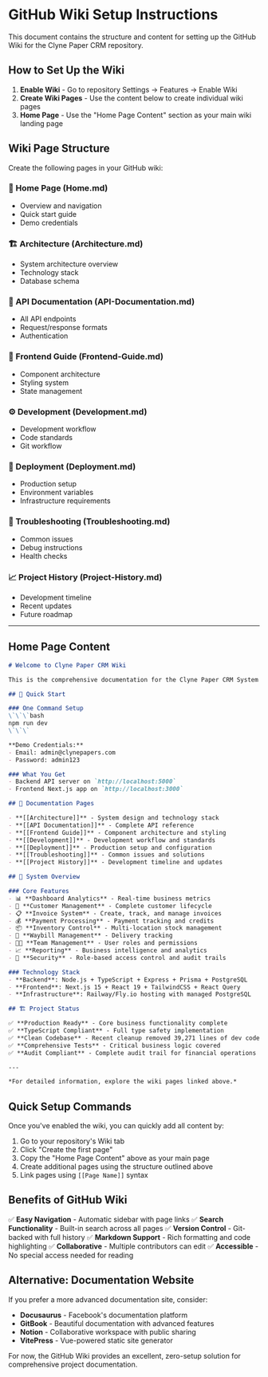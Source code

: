 # GitHub Wiki Setup Instructions

This document contains the structure and content for setting up the GitHub Wiki for the Clyne Paper CRM repository.

## How to Set Up the Wiki

1. **Enable Wiki** - Go to repository Settings → Features → Enable Wiki
2. **Create Wiki Pages** - Use the content below to create individual wiki pages
3. **Home Page** - Use the "Home Page Content" section as your main wiki landing page

## Wiki Page Structure

Create the following pages in your GitHub wiki:

### 📖 Home Page (Home.md)

- Overview and navigation
- Quick start guide
- Demo credentials

### 🏗 Architecture (Architecture.md)

- System architecture overview
- Technology stack
- Database schema

### 🔌 API Documentation (API-Documentation.md)

- All API endpoints
- Request/response formats
- Authentication

### 🎨 Frontend Guide (Frontend-Guide.md)

- Component architecture
- Styling system
- State management

### ⚙️ Development (Development.md)

- Development workflow
- Code standards
- Git workflow

### 🚀 Deployment (Deployment.md)

- Production setup
- Environment variables
- Infrastructure requirements

### 🔧 Troubleshooting (Troubleshooting.md)

- Common issues
- Debug instructions
- Health checks

### 📈 Project History (Project-History.md)

- Development timeline
- Recent updates
- Future roadmap

---

## Home Page Content

```markdown
# Welcome to Clyne Paper CRM Wiki

This is the comprehensive documentation for the Clyne Paper CRM System - a production-ready Customer Relationship Management system designed specifically for Clyne Paper Limited's tissue paper manufacturing business.

## 🚀 Quick Start

### One Command Setup
\`\`\`bash
npm run dev
\`\`\`

**Demo Credentials:**
- Email: admin@clynepapers.com
- Password: admin123

### What You Get
- Backend API server on `http://localhost:5000`
- Frontend Next.js app on `http://localhost:3000`

## 📖 Documentation Pages

- **[[Architecture]]** - System design and technology stack
- **[[API Documentation]]** - Complete API reference
- **[[Frontend Guide]]** - Component architecture and styling
- **[[Development]]** - Development workflow and standards
- **[[Deployment]]** - Production setup and configuration
- **[[Troubleshooting]]** - Common issues and solutions
- **[[Project History]]** - Development timeline and updates

## 🎯 System Overview

### Core Features
- 📊 **Dashboard Analytics** - Real-time business metrics
- 👥 **Customer Management** - Complete customer lifecycle
- 📋 **Invoice System** - Create, track, and manage invoices
- 💰 **Payment Processing** - Payment tracking and credits
- 📦 **Inventory Control** - Multi-location stock management
- 🚚 **Waybill Management** - Delivery tracking
- 👨‍💼 **Team Management** - User roles and permissions
- 📈 **Reporting** - Business intelligence and analytics
- 🔐 **Security** - Role-based access control and audit trails

### Technology Stack
- **Backend**: Node.js + TypeScript + Express + Prisma + PostgreSQL
- **Frontend**: Next.js 15 + React 19 + TailwindCSS + React Query
- **Infrastructure**: Railway/Fly.io hosting with managed PostgreSQL

## 🏗 Project Status

✅ **Production Ready** - Core business functionality complete
✅ **TypeScript Compliant** - Full type safety implementation
✅ **Clean Codebase** - Recent cleanup removed 39,271 lines of dev code
✅ **Comprehensive Tests** - Critical business logic covered
✅ **Audit Compliant** - Complete audit trail for financial operations

---

*For detailed information, explore the wiki pages linked above.*
```

## Quick Setup Commands

Once you've enabled the wiki, you can quickly add all content by:

1. Go to your repository's Wiki tab
2. Click "Create the first page"
3. Copy the "Home Page Content" above as your main page
4. Create additional pages using the structure outlined above
5. Link pages using `[[Page Name]]` syntax

## Benefits of GitHub Wiki

✅ **Easy Navigation** - Automatic sidebar with page links
✅ **Search Functionality** - Built-in search across all pages
✅ **Version Control** - Git-backed with full history
✅ **Markdown Support** - Rich formatting and code highlighting
✅ **Collaborative** - Multiple contributors can edit
✅ **Accessible** - No special access needed for reading

## Alternative: Documentation Website

If you prefer a more advanced documentation site, consider:

- **Docusaurus** - Facebook's documentation platform
- **GitBook** - Beautiful documentation with advanced features
- **Notion** - Collaborative workspace with public sharing
- **VitePress** - Vue-powered static site generator

For now, the GitHub Wiki provides an excellent, zero-setup solution for comprehensive project documentation.